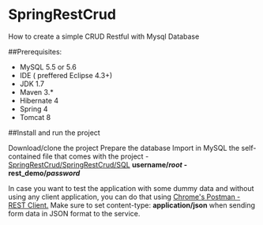 # SpringRestCrud
How to create a simple CRUD Restful with Mysql Database

##Prerequisites:

- MySQL 5.5 or 5.6
- IDE ( preffered Eclipse 4.3+)
- JDK 1.7 
- Maven 3.*
- Hibernate 4
- Spring 4
- Tomcat 8


##Install and run the project

Download/clone the project
Prepare the database
Import in MySQL the self-contained file that comes with the project - [SpringRestCrud/SpringRestCrud/SQL](https://github.com/felixala/SpringRestCrud/blob/master/SpringRestCrud/SQL)
**username/_root_ - rest_demo/_password_**

In case you want to test the application with some dummy data and without using any client application, you can do that using [Chrome's Postman - REST Client.](https://chrome.google.com/webstore/detail/postman-rest-client-short/mkhojklkhkdaghjjfdnphfphiaiohkef?hl=en) 
Make sure to set content-type: **application/json** when sending form data in JSON format to the service.
